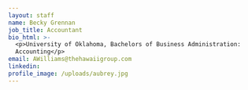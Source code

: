 ```yaml
---
layout: staff
name: Becky Grennan
job_title: Accountant
bio_html: >-
  <p>University of Oklahoma, Bachelors of Business Administration:
  Accounting</p>
email: AWilliams@thehawaiigroup.com
linkedin:
profile_image: /uploads/aubrey.jpg
---
```

